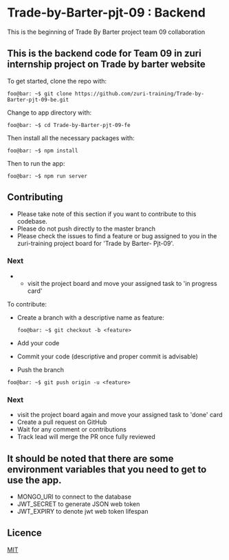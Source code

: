 <!-- @format -->
# Trade-by-Barter-pjt-09 : Backend

<p>This is the beginning of Trade By Barter project team 09 collaboration</p>

## This is the backend code for Team 09 in zuri internship project on Trade by barter website

To get started, clone the repo with:

```console
foo@bar: ~$ git clone https://github.com/zuri-training/Trade-by-Barter-pjt-09-be.git
```

Change to app directory with:

```console
foo@bar: ~$ cd Trade-by-Barter-pjt-09-fe
```

Then install all the necessary packages with:

```console
foo@bar: ~$ npm install
```

Then to run the app:

```console
foo@bar: ~$ npm run server
```

## Contributing

- Please take note of this section if you want to contribute to this codebase.
- Please do not push directly to the master branch
- Please check the issues to find a feature or bug assigned to you in the zuri-training project board for 'Trade by Barter- Pjt-09'.

### Next
- - visit the project board and move your assigned task to 'in progress card'

To contribute:

- Create a branch with a descriptive name as feature:

  ```console
  foo@bar: ~$ git checkout -b <feature>
  ```

- Add your code
- Commit your code (descriptive and proper commit is advisable)
- Push the branch

```console
foo@bar: ~$ git push origin -u <feature>
```

### Next

- visit the project board again and move your assigned task to 'done' card
- Create a pull request on GitHub 
- Wait for any comment or contributions
- Track lead will merge the PR once fully reviewed

## It should be noted that there are some environment variables that you need to get to use the app.

- MONGO_URI to connect to the database
- JWT_SECRET to generate JSON web token
- JWT_EXPIRY to denote jwt web token lifespan



## Licence

[MIT](./LICENSE)